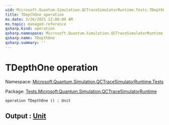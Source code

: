 ```yaml
---
uid: Microsoft.Quantum.Simulation.QCTraceSimulatorRuntime.Tests.TDepthOne
title: TDepthOne operation
ms.date: 3/26/2021 12:00:00 AM
ms.topic: managed-reference
qsharp.kind: operation
qsharp.namespace: Microsoft.Quantum.Simulation.QCTraceSimulatorRuntime.Tests
qsharp.name: TDepthOne
qsharp.summary: ''
---
```


# TDepthOne operation

Namespace: [Microsoft.Quantum.Simulation.QCTraceSimulatorRuntime.Tests](xref:Microsoft.Quantum.Simulation.QCTraceSimulatorRuntime.Tests)

Package: [Tests.Microsoft.Quantum.Simulation.QCTraceSimulatorRuntime](https://nuget.org/packages/Tests.Microsoft.Quantum.Simulation.QCTraceSimulatorRuntime)




```qsharp
operation TDepthOne () : Unit
```


## Output : [Unit](xref:microsoft.quantum.lang-ref.unit)

